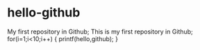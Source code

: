 # hello-github
My first repository in Github;
This is my first repository in Github;
for(i=1;i<10;i++)
{
printf(hello,github);
}
